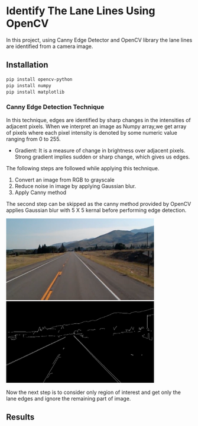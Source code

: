 # Identify The Lane Lines Using OpenCV  
In this project, using Canny Edge Detector and OpenCV library the lane lines are identified from a camera image.

## Installation
```bash
pip install opencv-python
pip install numpy
pip install matplotlib
```
### Canny Edge Detection Technique
In this technique, edges are identified by sharp changes in the intensities of adjacent pixels.
When we interpret an image as Numpy array,we get array of pixels where each pixel intensity is denoted by some numeric value ranging from 0 to 255.

* Gradient:
It is a measure of change in brightness over adjacent pixels. Strong gradient implies sudden or sharp change, which gives us edges.

The following steps are followed while applying this technique.

1. Convert an image from RGB to grayscale
2. Reduce noise in image by applying Gaussian blur.
3. Apply Canny method

The second step can be skipped as the canny method provided by OpenCV applies Gaussian blur with 5 X 5 kernal before performing edge detection.

<img src="https://github.com/medhavikulkarni611/LaneLines_CV/blob/master/test_image.jpg" width="400">   <img src="https://github.com/medhavikulkarni611/LaneLines_CV/blob/master/Canny_Edges.png" width="400">

Now the next step is to consider only region of interest and get only the lane edges and ignore the remaining part of image.

## Results
